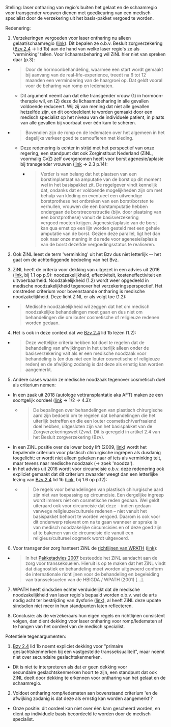 Stelling: laser ontharing van regio's buiten het gelaat en de schaamregio voor transgender vrouwen dienen met goedkeuring van een medisch specialist door de verzekering uit het basis-pakket vergoed te worden.

Redenering:
1. Verzekeringen vergoeden voor laser ontharing nu alleen gelaat/schaamregio ([link](https://www.zorginstituutnederland.nl/publicaties/standpunten/2008/09/22/epilatie-bij-transseksuelen-van-perineo-scrotaal-vaginaal-gebied-en-gezicht-en-hals-is-een-te-verzekeren-prestatie-romp-en-ledematen-in-de-regel-niet)). Dit bepalen ze o.b.v. Besluit zorgverzekering ([Bzv 2.4](https://wetten.overheid.nl/jci1.3:c:BWBR0018492&hoofdstuk=2&paragraaf=1&artikel=2.4&z=2020-01-01&g=2020-01-01) -> lid 1b) aan de hand van welke laser regio's ze als 'verminking' tellen. Voor lichaamsbeharing wil ZiNL hier niet van spreken daar (p.3):
- > Door de hormoonbehandeling, waarmee een start wordt gemaakt bij aanvang van de real-life-experience, treedt na 6 tot 12 maanden een vermindering van de haargroei op. Dat geldt vooral voor de beharing van romp en ledematen.
  - Dit argument neemt aan dat elke transgender vrouw (1) in hormoon-therapie wil, en (2) deze de lichaamsbeharing in alle gevallen voldoende reduceert. Wij zij van mening dat niet alle gevallen hetzelfde zijn, en dit oordeeldient te worden gemaakt door een medisch specialist op het niveau van de individuele patient, in plaats van alle gevallen bij voorbaat over één kam te scheren.
- > Bovendien zijn de romp en de ledematen over het algemeen in het dagelijks verkeer goed te camoufleren met kleding.
  - Deze redenering is echter in strijd met het perspectief van onze regering, een standpunt dat ook Zorginstituut Nederland (ZiNL, voormalig CvZ) zelf overgenomen heeft voor borst agenesie/aplasie bij transgender vrouwen ([link](https://www.zorginstituutnederland.nl/publicaties/adviezen/2016/03/31/advies-uitbreiding-basispakket-zvw-met-enkele-behandelingen-van-plastisch-chirurgische-aard-en-medisch-noodzakelijke-circumcisie) -> 2.3 p.14):
    - > Verder is van belang dat het plaatsen van een borstimplantaat na amputatie van de borst op dit moment wel in het basispakket zit. De regelgever vindt kennelijk dat, ondanks dat er voldoende mogelijkheden zijn om met behulp van kleding en eventueel een uitwendige borstprothese het ontbreken van een borst/borsten te verhullen, vrouwen die een borstamputatie hebben ondergaan de borstreconstructie (bijv. door plaatsing van een borstprothese) vanuit de basisverzekering vergoed moeten krijgen. Agenesie/aplasie van de borst kan qua ernst op een lijn worden gesteld met een gehele amputatie van de borst. Gezien deze parallel, ligt het dan ook naar onze mening in de rede voor agenesie/aplasie van de borst dezelfde vergoedingsstatus te realiseren.

2. Ook ZiNL leest de term 'verminking' uit het Bzv dus niet letterlijk -- het gaat om de achterliggende bedoeling van het Bvz.

3. ZiNL heeft de criteria voor dekking van uitgezet in een advies uit 2016 ([link](https://www.zorginstituutnederland.nl/publicaties/adviezen/2016/03/31/advies-uitbreiding-basispakket-zvw-met-enkele-behandelingen-van-plastisch-chirurgische-aard-en-medisch-noodzakelijke-circumcisie), bij 1.1 op p.9): noodzakelijkheid, effectiviteit, kosteneffectiviteit en uitvoerbaarheid. Noodzakelijkheid (1.2) wordt weer opgedeeld in medische noodzakelijkheid tegenover het verzekeringsperspectief. Het omstreden criterium voor bovenstaande ontharing is medische noodzakelijkheid. Deze licht ZiNL er als volgt toe (1.2):
- > Medische noodzakelijkheid wil zeggen dat het om medisch noodzakelijke behandelingen moet gaan en dus niet om behandelingen die om louter cosmetische of religieuze redenen worden gedaan.

4. Het is ook in deze context dat we [Bzv 2.4](https://wetten.overheid.nl/jci1.3:c:BWBR0018492&hoofdstuk=2&paragraaf=1&artikel=2.4&z=2020-01-01&g=2020-01-01) lid 1b lezen (1.2):
- > Deze wettelijke criteria hebben tot doel te regelen dat de behandeling van afwijkingen in het uiterlijk alleen onder de basisverzekering valt als er een medische noodzaak voor behandeling is (en dus niet een louter cosmetische of religieuze reden) en de afwijking zodanig is dat deze als ernstig kan worden aangemerkt.

5. Andere cases waarin ze medische noodzaak tegenover cosmetisch doel als criterium nemen:
  - In een zaak uit 2018 (autologe vettransplantatie aka AFT) maken ze een soortgelijk oordeel ([link](https://www.zorginstituutnederland.nl/publicaties/standpunten/2018/08/01/autologe-vettransplantatie-lipofilling-bij-partiele-defecten-van-de-borst) -> 1/2 -> 4.3):
    - > De bepalingen over behandelingen van plastisch chirurgische aard zijn bedoeld om te regelen dat behandelingen die het uiterlijk betreffen en die een louter cosmetisch/verfraaiend doel hebben, uitgesloten zijn van het basispakket van de Zorgverzekeringswet (Zvw). Dit is geregeld in artikel 2.4 van het Besluit zorgverzekering (Bzv).
  - In een ZiNL positie over de lower body lift (2009, [link](https://www.zorginstituutnederland.nl/publicaties/standpunten/2009/11/16/plastische-chirurgie-ter-verbetering-van-de-lichaamscontour-zoals-de-lower-body-lift-bij-patienten-met-extreem-gewichtsverlies-is-een-te-verzekeren-prestatie)) wordt het bepalende criterium voor plastisch chirurgische ingrepen als dusdanig toegelicht: er wordt niet alleen gekeken naar of iets als verminking telt, maar tevens naar medische noodzaak (-> zoek 'noodza').
  - In het advies uit 2016 wordt voor circumcisie o.b.v. deze redenering ook expliciet gemaakt dat dit criterium zwaarder weegt dan een letterlijke lezing van [Bzv 2.4](https://wetten.overheid.nl/jci1.3:c:BWBR0018492&hoofdstuk=2&paragraaf=1&artikel=2.4&z=2020-01-01&g=2020-01-01) lid 1b ([link](https://www.zorginstituutnederland.nl/publicaties/adviezen/2016/03/31/advies-uitbreiding-basispakket-zvw-met-enkele-behandelingen-van-plastisch-chirurgische-aard-en-medisch-noodzakelijke-circumcisie), bij 1.6 op p.12):
    - > De regels voor behandelingen van plastisch chirurgische aard zijn niet van toepassing op circumcisie. Een dergelijke ingreep wordt immers niet om cosmetische reden gedaan. Wel geldt uiteraard ook voor circumcisie dat deze – indien gedaan vanwege religieuze/culturele redenen – niet vanuit het basispakket behoort te worden vergoed. Daarom is ook voor dit onderwerp relevant om na te gaan wanneer er sprake is van medisch noodzakelijke circumcisies en of deze goed zijn af te bakenen van de circumcisie die vanuit een religieus/cultureel oogmerk wordt uitgevoerd.

6. Voor transgender zorg hanteert ZiNL de [richtlijnen van WPATH](https://wpath.org/publications/soc) ([link](https://www.zorginstituutnederland.nl/publicaties/standpunten/2008/03/25/zorg-in-verband-met-transseksualiteit-die-niet-in-een-gespecialiseerd-centrum-wordt-verricht-moet-voldoen-aan-de-internationale-richtlijn-en-onder-regie-staan-van-een-deskundige-psychiater-psycholoog)):
- > In het [Pakketadvies 2007](https://www.zorginstituutnederland.nl/binaries/zinl/documenten/adviezen/2007/03/27/pakketadvies-2007/Pakketadvies+2007.pdf) besteedde het ZiNL aandacht aan de zorg voor transseksuelen. Hieruit is op te maken dat het ZiNL vindt dat diagnostiek en behandeling moet worden uitgevoerd conform de internationale richtlijnen voor de behandeling en begeleiding van transseksuelen van de HBIGDA / WPATH (2001) [...].

7. WPATH heeft sindsdien echter verduidelijkt dat de medische noodzakelijkheid van laser regio's bepaald worden o.b.v. wat de arts nodig acht ter bestrijding van dysforie ([link](https://s3.amazonaws.com/amo_hub_content/Association140/files/Letter%20Re_Medical%20Necessity%20of%20Electrolysis_7-15-15.pdf)), al heeft ZiNL deze update sindsdien niet meer in hun standpunten laten reflecteren.

8. Conclusie: als de verzekeraars hun eigen regels en richtlijnen consistent volgen, dan dient dekking voor laser ontharing voor romp/ledematen af te hangen van het oordeel van de medisch specialist.


Potentiele tegenargumenten:

1. [Bzv 2.4](https://wetten.overheid.nl/jci1.3:c:BWBR0018492&hoofdstuk=2&paragraaf=1&artikel=2.4&z=2020-01-01&g=2020-01-01) lid 1b noemt expliciet dekking voor "primaire geslachtskenmerken bij een vastgestelde transseksualiteit", maar noemt niet over secundaire geslachtskenmerken.
  - Dit is niet te interpreteren als dat er geen dekking voor secundaire geslachtskenmerken hoort te zijn, een standpunt dat ook ZiNL deelt door dekking te erkennen voor ontharing van het gelaat en de schaamregio.
2. Voldoet ontharing romp/ledematen aan bovenstaand criterium 'en de afwijking zodanig is dat deze als ernstig kan worden aangemerkt'?
  - Onze positie: dit oordeel kan niet over één kam gescheerd worden, en dient op individuele basis beoordeeld te worden door de medisch specialist.
